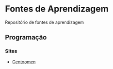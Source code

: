 # Fontes de Aprendizagem

Repositório de fontes de aprendizagem

## Programação
### Sites
- [Gentoomen](https://dio.me/sign-up?ref=NABGWG3Y4C) 
